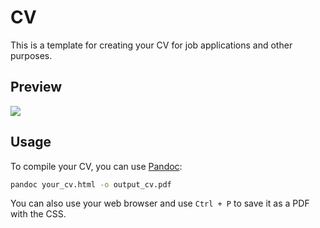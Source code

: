 

# CV

This is a template for creating your CV for job applications and other purposes.

## Preview

<img src="https://media.licdn.com/dms/image/D4E12AQEaI9_CXJDw0Q/article-cover_image-shrink_720_1280/0/1708701039561?e=1714003200&v=beta&t=JFQLaOe8uUUnWla2fy1-OTFVObJBWbOUKpOi-qGj9Uo">

## Usage

To compile your CV, you can use [Pandoc](https://pandoc.org/):

```bash
pandoc your_cv.html -o output_cv.pdf
```

You can also use your web browser and use `Ctrl + P` to save it as a PDF with the CSS.
